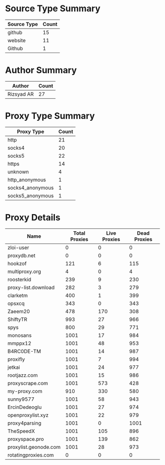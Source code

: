# Source Type Summary

| Source Type | Count |
|-------------|-------|
| github | 15 |
| website | 11 |
| Github | 1 |


# Author Summary

| Author | Count |
|--------|-------|
| Rizsyad AR | 27 |


# Proxy Type Summary

| Proxy Type | Count |
|------------|-------|
| http | 21 |
| socks4 | 20 |
| socks5 | 22 |
| https | 14 |
| unknown | 4 |
| http_anonymous | 1 |
| socks4_anonymous | 1 |
| socks5_anonymous | 1 |


# Proxy Details

| Name | Total Proxies | Live Proxies | Dead Proxies |
|------|---------------|--------------|---------------|
| zloi-user | 0 | 0 | 0 |
| proxydb.net | 0 | 0 | 0 |
| hookzof | 121 | 6 | 115 |
| multiproxy.org | 4 | 0 | 4 |
| roosterkid | 239 | 9 | 230 |
| proxy-list.download | 282 | 3 | 279 |
| clarketm | 400 | 1 | 399 |
| opsxcq | 343 | 0 | 343 |
| Zaeem20 | 478 | 170 | 308 |
| ShiftyTR | 993 | 27 | 966 |
| spys | 800 | 29 | 771 |
| monosans | 1001 | 17 | 984 |
| mmppx12 | 1001 | 48 | 953 |
| B4RC0DE-TM | 1001 | 14 | 987 |
| proxifly | 1001 | 7 | 994 |
| jetkai | 1001 | 24 | 977 |
| rootjazz.com | 1001 | 15 | 986 |
| proxyscrape.com | 1001 | 573 | 428 |
| my-proxy.com | 910 | 330 | 580 |
| sunny9577 | 1001 | 58 | 943 |
| ErcinDedeoglu | 1001 | 27 | 974 |
| openproxylist.xyz | 1001 | 22 | 979 |
| proxy4parsing | 1001 | 0 | 1001 |
| TheSpeedX | 1001 | 105 | 896 |
| proxyspace.pro | 1001 | 139 | 862 |
| proxylist.geonode.com | 1001 | 28 | 973 |
| rotatingproxies.com | 0 | 0 | 0 |
